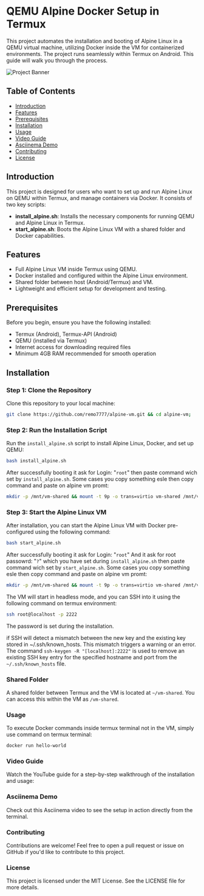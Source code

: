
# QEMU Alpine Docker Setup in Termux

This project automates the installation and booting of Alpine Linux in a QEMU virtual machine, utilizing Docker inside the VM for containerized environments. The project runs seamlessly within Termux on Android. This guide will walk you through the process.

![Project Banner](https://via.placeholder.com/800x200.png?text=QEMU+Alpine+Docker+Termux)

## Table of Contents
- [Introduction](#introduction)
- [Features](#features)
- [Prerequisites](#prerequisites)
- [Installation](#installation)
- [Usage](#usage)
- [Video Guide](#video-guide)
- [Asciinema Demo](#asciinema-demo)
- [Contributing](#contributing)
- [License](#license)

## Introduction

This project is designed for users who want to set up and run Alpine Linux on QEMU within Termux, and manage containers via Docker. It consists of two key scripts:
- **install_alpine.sh**: Installs the necessary components for running QEMU and Alpine Linux in Termux.
- **start_alpine.sh**: Boots the Alpine Linux VM with a shared folder and Docker capabilities.

## Features
- Full Alpine Linux VM inside Termux using QEMU.
- Docker installed and configured within the Alpine Linux environment.
- Shared folder between host (Android/Termux) and VM.
- Lightweight and efficient setup for development and testing.

## Prerequisites
Before you begin, ensure you have the following installed:
- Termux (Android), Termux-API (Android)
- QEMU (installed via Termux)
- Internet access for downloading required files
- Minimum 4GB RAM recommended for smooth operation

## Installation

### Step 1: Clone the Repository
Clone this repository to your local machine:
```bash
git clone https://github.com/remo7777/alpine-vm.git && cd alpine-vm;
```
### Step 2: Run the Installation Script
Run the `install_alpine.sh` script to install Alpine Linux, Docker, and set up QEMU:
```bash
bash install_alpine.sh
```

After successfully booting it ask for Login: "`root`"
then paste command wich set by `install_alpine.sh`.
Some cases you copy something esle then copy command and paste on alpine vm promt:
```bash
mkdir -p /mnt/vm-shared && mount -t 9p -o trans=virtio vm-shared /mnt/vm-shared && setup-alpine -f /mnt/vm-shared/answers.txt
```
### Step 3: Start the Alpine Linux VM
After installation, you can start the Alpine Linux VM with Docker pre-configured using the following command:
```bash
bash start_alpine.sh
```

After successfully booting it ask for Login: "`root`"
And it ask for root passowrd: "`?`" which you have set during `install_alpine.sh`
then paste command wich set by `start_alpine.sh`.
Some cases you copy something esle then copy command and paste on alpine vm promt:
```bash
mkdir -p /mnt/vm-shared && mount -t 9p -o trans=virtio vm-shared /mnt/vm-shared && setup-alpine -f /mnt/vm-shared/answers.txt
```
The VM will start in headless mode, and you can SSH into it using the following command on termux environment:

```bash
ssh root@localhost -p 2222
```
The password is set during the installation.

if SSH will detect a mismatch between the new key and the existing key stored in ~/.ssh/known_hosts. This mismatch triggers a warning or an error.
The command `ssh-keygen -R "[localhost]:2222"` is used to remove an existing SSH key entry for the specified hostname and port from the `~/.ssh/known_hosts` file.

### Shared Folder
A shared folder between Termux and the VM is located at `~/vm-shared`. You can access this within the VM as `/vm-shared`.

### Usage
To execute Docker commands inside termux terminal not in the VM, simply use command on termux terminal:

```bash
docker run hello-world

```
### Video Guide
Watch the YouTube guide for a step-by-step walkthrough of the installation and usage:
### Asciinema Demo
Check out this Asciinema video to see the setup in action directly from the terminal.
### Contributing
Contributions are welcome! Feel free to open a pull request or issue on GitHub if you'd like to contribute to this project.

### License
This project is licensed under the MIT License. See the LICENSE file for more details.
